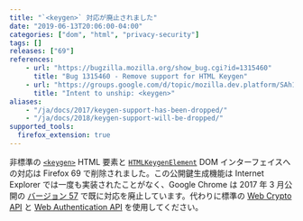 ```yaml
---
title: "`<keygen>` 対応が廃止されました"
date: "2019-06-13T20:06:00-04:00"
categories: ["dom", "html", "privacy-security"]
tags: []
releases: ["69"]
references:
    - url: "https://bugzilla.mozilla.org/show_bug.cgi?id=1315460"
      title: "Bug 1315460 - Remove support for HTML Keygen"
    - url: "https://groups.google.com/d/topic/mozilla.dev.platform/SAh1b1R5lrY/discussion"
      title: "Intent to unship: <keygen>"
aliases:
    - "/ja/docs/2017/keygen-support-has-been-dropped/"
    - "/ja/docs/2018/keygen-support-will-be-dropped/"
supported_tools:
  firefox_extension: true
---
```

非標準の [`<keygen>`](https://developer.mozilla.org/docs/Web/HTML/Element/keygen) HTML 要素と [`HTMLKeygenElement`](https://developer.mozilla.org/docs/Web/API/HTMLKeygenElement) DOM インターフェイスへの対応は Firefox 69 で削除されました。この公開鍵生成機能は Internet Explorer では一度も実装されたことがなく、Google Chrome は 2017 年 3 月公開の [バージョン 57](https://www.chromestatus.com/feature/5716060992962560) で既に対応を廃止しています。代わりに標準の [Web Crypto API](https://developer.mozilla.org/docs/Web/API/Web_Crypto_API) と [Web Authentication API](https://developer.mozilla.org/docs/Web/API/Web_Authentication_API) を使用してください。
